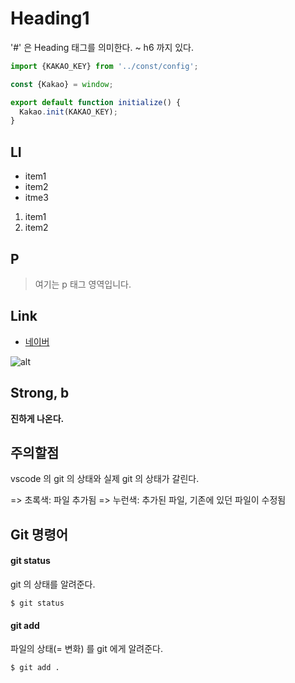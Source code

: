 # Heading1 

'#' 은 Heading 태그를 의미한다. ~ h6 까지 있다.

```js
import {KAKAO_KEY} from '../const/config';

const {Kakao} = window;

export default function initialize() {
  Kakao.init(KAKAO_KEY);
}
```

## LI

- item1
- item2
- itme3

1. item1 
2. item2

## P

> 여기는 p 태그 영역입니다.
   
## Link

- [네이버](www.naver.com)

![alt](https://i.ytimg.com/vi/85JwbVNCKps/maxresdefault.jpg)


## Strong, b

**진하게 나온다.**


## 주의할점

vscode 의 git 의 상태와 실제 git 의 상태가 갈린다.

=> 초록색: 파일 추가됨
=> 누런색: 추가된 파일, 기존에 있던 파일이 수정됨

## Git 명령어 

#### git status 
git 의 상태를 알려준다.

```
$ git status
```

#### git add
파일의 상태(= 변화) 를 git 에게 알려준다.
 
```
$ git add . 
```